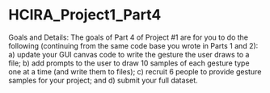 
# HCIRA_Project1_Part4

Goals and Details:
The goals of Part 4 of Project #1 are for you to do the following (continuing from the same code base you wrote in Parts 1 and 2):
a) update your GUI canvas code to write the gesture the user draws to a file; 
b) add prompts to the user to draw 10 samples of each gesture type one at a time (and write them to files); 
c) recruit 6 people to provide gesture samples for your project; and 
d) submit your full dataset.

